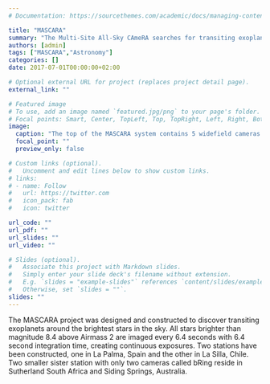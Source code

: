 ```yaml
---
# Documentation: https://sourcethemes.com/academic/docs/managing-content/

title: "MASCARA"
summary: "The Multi-Site All-Sky CAmeRA searches for transiting exoplanets around the brightest stars in the sky."
authors: [admin]
tags: ["MASCARA","Astronomy"]
categories: []
date: 2017-07-01T00:00:00+02:00

# Optional external URL for project (replaces project detail page).
external_link: ""

# Featured image
# To use, add an image named `featured.jpg/png` to your page's folder.
# Focal points: Smart, Center, TopLeft, Top, TopRight, Left, Right, BottomLeft, Bottom, BottomRight.
image:
  caption: "The top of the MASCARA system contains 5 widefield cameras that are looking at all wind directions and zenith. *Image credit: Geert Jan Talens*"
  focal_point: ""
  preview_only: false

# Custom links (optional).
#   Uncomment and edit lines below to show custom links.
# links:
# - name: Follow
#   url: https://twitter.com
#   icon_pack: fab
#   icon: twitter

url_code: ""
url_pdf: ""
url_slides: ""
url_video: ""

# Slides (optional).
#   Associate this project with Markdown slides.
#   Simply enter your slide deck's filename without extension.
#   E.g. `slides = "example-slides"` references `content/slides/example-slides.md`.
#   Otherwise, set `slides = ""`.
slides: ""
---
```


The MASCARA project was designed and constructed to discover transiting exoplanets around the brightest stars in the sky. All stars brighter than magnitude 8.4 above Airmass 2 are imaged every 6.4 seconds with 6.4 second integration time, creating continuous exposures. Two stations have been constructed, one in La Palma, Spain and the other in La Silla, Chile. Two smaller sister station with only two cameras called bRing reside in Sutherland South Africa and Siding Springs, Australia. 
